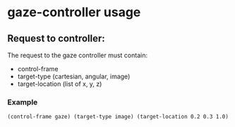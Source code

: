 # gaze-controller usage

## Request to controller:

The request to the gaze controller must contain:
- control-frame
- target-type (cartesian, angular, image)
- target-location (list of x, y, z)


### Example

`(control-frame gaze) (target-type image) (target-location 0.2 0.3 1.0)`
